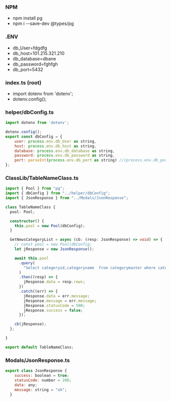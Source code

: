### NPM 
* npm install pg
* npm i --save-dev @types/pg


### .ENV
* db_User=fdgdfg
* db_host=101.215.321.210
* db_database=dbane
* db_password=fghfgh
* db_port=5432

### index.ts (root)
* import dotenv from 'dotenv';
* dotenv.config();


###  helper/dbConfig.ts
```js
import dotenv from 'dotenv';

dotenv.config();
export const dbConfig = {
    user: process.env.db_User as string,
    host: process.env.db_host as string,
    database: process.env.db_database as string,
    password: process.env.db_password as string,
    port: parseInt(process.env.db_port as string) //(process.env.db_port as string) as unknown as number
};
```

### ClassLib/TableNameClass.ts
```ts
import { Pool } from "pg";
import { dbConfig } from "../helper/dbConfig";
import { JsonResponse } from "../Modals/JsonResponse";

class TableNameClass {
  pool: Pool;

  constructor() {
    this.pool = new Pool(dbConfig);
  }

  GetNewsCategoryList = async (cb: (resp: JsonResponse) => void) => {
    // const pool = new Pool(dbConfig;
    let jResponse = new JsonResponse();

    await this.pool
      .query(
        "Select categoryid,categoryname  from categorymaster where categoryactive=1::bit and maincategoryid=2",
      )
      .then((resp) => {
        jResponse.data = resp.rows;
      })
      .catch((err) => {
        jResponse.data = err.message;
        jResponse.message = err.message;
        jResponse.statusCode = 500;
        jResponse.success = false;
      });

    cb(jResponse);
  };

}

export default TableNameClass;


```

### Modals/JsonResponse.ts
```js
export class JsonResponse {
    success: boolean = true;
    statusCode: number = 200;
    data: any;
    message: string = "ok";
  }
```




